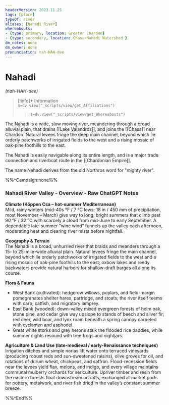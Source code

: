 ```yaml
---
headerVersion: 2023.11.25
tags: [place]
typeOf: river
aliases: [Nahadi River]
whereabouts: 
- {type: primary, location: Greater Chardon}
- {type: secondary, location: Chasa-Nahadi Watershed }
dm_notes: none
dm_owner: none
pronunciation: nah-HAH-dee
---
```

# Nahadi
*(nah-HAH-dee)*
>[!info]+ Information  
> `$=dv.view("_scripts/view/get_Affiliations")`  
>> `$=dv.view("_scripts/view/get_Whereabouts")`

The Nahadi is a wide, slow moving river, meandering through a broad alluvial plain, that drains [[Lake Valandros]], and joins the [[Chasa]] near Chardon. Natural levees fringe the deep main channel, beyond which lie orderly patchworks of irrigated fields to the west and a rising mosaic of oak-pine foothills to the east.

The Nahadi is easily navigable along its entire length, and is a major trade connection and riverboat route in the [[Chardonian Empire]]. 

The name Nahadi derives from the old Northros word for "mighty river". 

%%^Campaign:none%%

### Nahadi River Valley - Overview - Raw ChatGPT Notes

**Climate (Köppen Csa – hot-summer Mediterranean)**  
Mild, rainy winters (mid-40s °F / 7 °C lows; 18 in / 450 mm of precipitation, most November – March) give way to long, bright summers that climb past 90 °F / 32 °C with scarcely a cloud from mid-June to early September. A dependable late-summer “wine wind” funnels up the valley each afternoon, moderating heat and clearing river mists before nightfall.

**Geography & Terrain**  
The Nahadi is a broad, unhurried river that braids and meanders through a 15- to 25-mile-wide alluvial plain. Natural levees fringe the main channel, beyond which lie orderly patchworks of irrigated fields to the west and a rising mosaic of oak-pine foothills to the east; oxbow lakes and reedy backwaters provide natural harbors for shallow-draft barges all along its course.

**Flora & Fauna**

- West Bank (cultivated): hedgerow willows, poplars, and field-margin pomegranates shelter hares, partridge, and stoats; the river itself teems with carp, catfish, and migratory lamprey.
- East Bank (wooded): down-valley mixed evergreen forests of holm oak, stone pine, and cedar give way upslope to stands of beech and silver fir; red deer, wild boar, and lynx roam beneath a spring canopy carpeted with cyclamen and asphodel.  
- Great white storks and grey herons stalk the flooded rice paddies, while summer nights resound with tree frogs and nightjars.

**Agriculture & Land Use (late-medieval / early-Renaissance techniques)**  
Irrigation ditches and simple norias lift water onto terraced vineyards (producing robust reds and sun-sweetened raisins), olive groves for oil, and rotations of durum wheat, chickpeas, and saffron. Flood-recession fields near the levees yield flax, melons, and indigo, and every village maintains communal mulberry orchards for sericulture. Upriver timber and resin from the eastern forests float downstream on rafts, exchanged at market ports for pottery, metalwork, and river fish dried in the valley’s constant summer breeze.

%%^End%%

